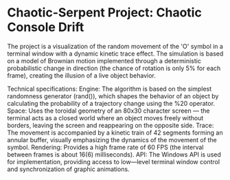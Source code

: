 # Chaotic-Serpent Project: Chaotic Console Drift

The project is a visualization of the random movement of the 'O' symbol in a terminal window with a dynamic kinetic trace effect. The simulation is based on a model of Brownian motion implemented through a deterministic probabilistic change in direction (the chance of rotation is only 5% for each frame), creating the illusion of a live object behavior.

Technical specifications:
Engine: The algorithm is based on the simplest randomness generator (rand()), which shapes the behavior of an object by calculating the probability of a trajectory change using the %20 operator.
Space: Uses the toroidal geometry of an 80x30 character screen — the terminal acts as a closed world where an object moves freely without borders, leaving the screen and reappearing on the opposite side.
Trace: The movement is accompanied by a kinetic train of 42 segments forming an annular buffer, visually emphasizing the dynamics of the movement of the symbol.
Rendering: Provides a high frame rate of 60 FPS (the interval between frames is about 16(6) milliseconds).
API: The Windows API is used for implementation, providing access to low—level terminal window control and synchronization of graphic animations.
